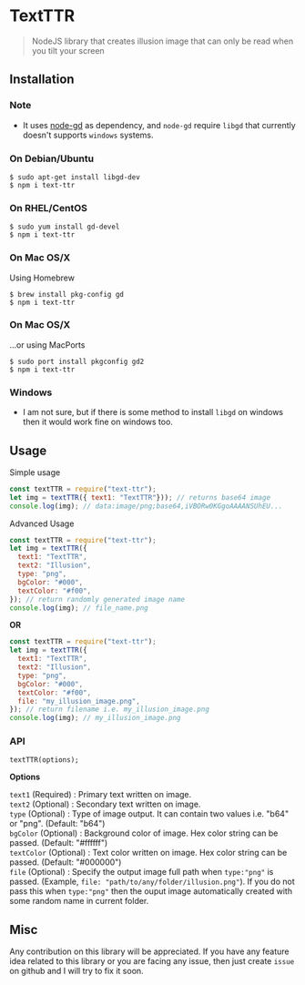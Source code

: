 # TextTTR

> NodeJS library that creates illusion image that can only be read when you tilt your screen

## Installation

### Note

- It uses [node-gd](https://github.com/y-a-v-a/node-gd) as dependency, and `node-gd` require `libgd` that currently doesn't supports `windows` systems.

### On Debian/Ubuntu

```shell
$ sudo apt-get install libgd-dev
$ npm i text-ttr
```

### On RHEL/CentOS

```shell
$ sudo yum install gd-devel
$ npm i text-ttr
```

### On Mac OS/X

Using Homebrew

```shell
$ brew install pkg-config gd
$ npm i text-ttr
```

### On Mac OS/X

...or using MacPorts

```shell
$ sudo port install pkgconfig gd2
$ npm i text-ttr
```

### Windows

- I am not sure, but if there is some method to install `libgd` on windows then it would work fine on windows too.

## Usage

Simple usage

```js
const textTTR = require("text-ttr");
let img = textTTR({ text1: "TextTTR"})); // returns base64 image
console.log(img); // data:image/png;base64,iVBORw0KGgoAAAANSUhEU...
```

Advanced Usage

```js
const textTTR = require("text-ttr");
let img = textTTR({
  text1: "TextTTR",
  text2: "Illusion",
  type: "png",
  bgColor: "#000",
  textColor: "#f00",
}); // return randomly generated image name
console.log(img); // file_name.png
```

<b>OR</b>

```js
const textTTR = require("text-ttr");
let img = textTTR({
  text1: "TextTTR",
  text2: "Illusion",
  type: "png",
  bgColor: "#000",
  textColor: "#f00",
  file: "my_illusion_image.png",
}); // return filename i.e. my_illusion_image.png
console.log(img); // my_illusion_image.png
```

### API

```
textTTR(options);
```

<b>Options</b>

`text1` (Required) : Primary text written on image. <br/>
`text2` (Optional) : Secondary text written on image. <br/>
`type` (Optional) : Type of image output. It can contain two values i.e. "b64" or "png". (Default: "b64") <br/>
`bgColor` (Optional) : Background color of image. Hex color string can be passed. (Default: "#ffffff") <br/>
`textColor` (Optional) : Text color written on image. Hex color string can be passed. (Default: "#000000") <br/>
`file` (Optional) : Specify the output image full path when `type:"png"` is passed. (Example, `file: "path/to/any/folder/illusion.png"`). If you do not pass this when `type:"png"` then the ouput image automatically created with some random name in current folder.

## Misc

Any contribution on this library will be appreciated. If you have any feature idea related to this library or you are facing any issue, then just create `issue` on github and I will try to fix it soon.
